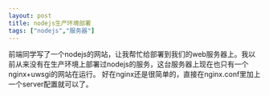 ```yaml
---
layout: post
title: nodejs生产环境部署
tags: ["nodejs","服务器"]
---
```

  前端同学写了一个nodejs的网站，让我帮忙给部署到我们的web服务器上。我以前从来没有在生产环境上部署过nodejs的服务，这台服务器上现在也只有一个nginx+uwsgi的网站在运行。
好在nginx还是很简单的，直接在nginx.conf里加上一个server配置就可以了。